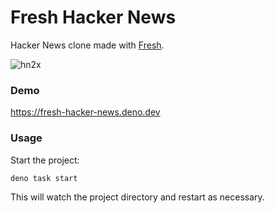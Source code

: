 # Fresh Hacker News

Hacker News clone made with [Fresh](https://fresh.deno.dev/).

![hn2x](https://user-images.githubusercontent.com/7889778/194712641-e55379df-38cc-40df-8f1a-dee1c2931003.jpg)

### Demo

https://fresh-hacker-news.deno.dev

### Usage

Start the project:

```
deno task start
```

This will watch the project directory and restart as necessary.
